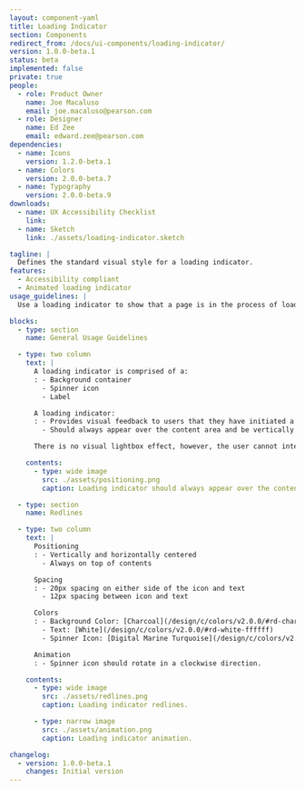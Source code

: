 ```yaml
---
layout: component-yaml
title: Loading Indicator
section: Components
redirect_from: /docs/ui-components/loading-indicator/
version: 1.0.0-beta.1
status: beta
implemented: false
private: true
people:
  - role: Product Owner
    name: Joe Macaluso
    email: joe.macaluso@pearson.com
  - role: Designer
    name: Ed Zee
    email: edward.zee@pearson.com
dependencies:
  - name: Icons
    version: 1.2.0-beta.1
  - name: Colors
    version: 2.0.0-beta.7
  - name: Typography
    version: 2.0.0-beta.9
downloads:
  - name: UX Accessibility Checklist
    link:
  - name: Sketch
    link: ./assets/loading-indicator.sketch

tagline: |
  Defines the standard visual style for a loading indicator.
features:
  - Accessibility compliant
  - Animated loading indicator
usage_guidelines: |
  Use a loading indicator to show that a page is in the process of loading.

blocks:
  - type: section
    name: General Usage Guidelines

  - type: two column
    text: |
      A loading indicator is comprised of a:
      : - Background container
        - Spinner icon
        - Label

      A loading indicator:
      : - Provides visual feedback to users that they have initiated a process and it holds their attention for processes that take longer than one second. (Do not use a loading indicator for processes that take less than one second since this may confuse users.)
        - Should always appear over the content area and be vertically and horizontally centered in the viewport.

      There is no visual lightbox effect, however, the user cannot interact with the UI while loading is in process.

    contents:
      - type: wide image
        src: ./assets/positioning.png
        caption: Loading indicator should always appear over the content area.

  - type: section
    name: Redlines

  - type: two column
    text: |
      Positioning
      : - Vertically and horizontally centered
        - Always on top of contents

      Spacing
      : - 20px spacing on either side of the icon and text
        - 12px spacing between icon and text

      Colors
      : - Background Color: [Charcoal](/design/c/colors/v2.0.0/#rd-charcoal-252525)
        - Text: [White](/design/c/colors/v2.0.0/#rd-white-ffffff)
        - Spinner Icon: [Digital Marine Turquoise](/design/c/colors/v2.0.0/#rd-digital-marine-turquoise-19A5A3)

      Animation
      : - Spinner icon should rotate in a clockwise direction.

    contents:
      - type: wide image
        src: ./assets/redlines.png
        caption: Loading indicator redlines.

      - type: narrow image
        src: ./assets/animation.png
        caption: Loading indicator animation.

changelog:
  - version: 1.0.0-beta.1
    changes: Initial version
---
```

